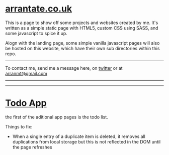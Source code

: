 # [arrantate.co.uk](https://arrantate.co.uk/)

This is a page to show off some projects and websites created by me.  It's written as a simple static page with HTML5, custom CSS using SASS, and some javascript to spice it up.

Alogn with the landing page, some simple vanilla javascript pages will also be hosted on this website, which have their own sub directories within this repo.

---

To contact me, send me a message here, on [twitter](https://twitter.com/arrantate) or at arranmt@gmail.com

---
---

# [Todo App](https://www.arrantate.co.uk/todo/todo.html)

the first of the aditional app pages is the todo list.  

Things to fix:
- When a single entry of a duplicate item is deleted, it removes all duplications from local storage but this is not reflected in the DOM until the page refreshes
